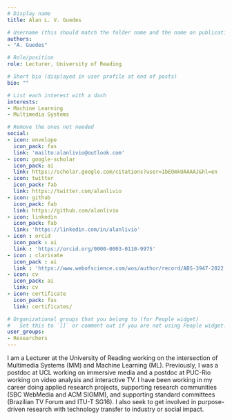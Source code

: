 ```yaml
---
# Display name
title: Alan L. V. Guedes

# Username (this should match the folder name and the name on publications)
authors:
- "A. Guedes"

# Role/position
role: Lecturer, University of Reading

# Short bio (displayed in user profile at end of posts)
bio: ""

# List each interest with a dash
interests:
- Machine Learning
- Multimedia Systems

# Remove the ones not needed
social:
- icon: envelope
  icon_pack: fas
  link: 'mailto:alanlivio@outlook.com'
- icon: google-scholar
  icon_pack: ai
  link: https://scholar.google.com/citations?user=1bEOmkUAAAAJ&hl=en
- icon: twitter
  icon_pack: fab
  link: https://twitter.com/alanlivio
- icon: github
  icon_pack: fab
  link: https://github.com/alanlivio
- icon: linkedin
  icon_pack: fab
  link: 'https://linkedin.com/in/alanlivio'
- icon : orcid
  icon_pack : ai
  link : 'https://orcid.org/0000-0003-0110-9975'
- icon : clarivate
  icon_pack : ai
  link : 'https://www.webofscience.com/wos/author/record/ABS-3947-2022'
- icon: cv
  icon_pack: ai
  link: cv
- icon: certificate
  icon_pack: fas
  link: certificates/

# Organizational groups that you belong to (for People widget)
#   Set this to `[]` or comment out if you are not using People widget.
user_groups:
- Researchers
---
```


I am a Lecturer at the University of Reading working on the intersection of Multimedia Systems (MM) and Machine Learning (ML). Previously, I was a postdoc at UCL working on immersive media and a postdoc at PUC-Rio working on video analysis and interactive TV. I have been working in my career doing applied research projects, supporting research communities (SBC WebMedia and ACM SIGMM), and supporting standard committees (Brazilian TV Forum and ITU-T SG16). I also seek to get involved in purpose-driven research with technology transfer to industry or social impact.